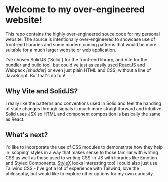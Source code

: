 # Welcome to my over-engineered website!

This repo contains the highly over-engineered souce
code for my personal website. The source is intentionally
over-engineered to showcase use of front-end libraries
and some modern coding patterns that would be more suitable
for a much larger website or web application.

I've chosen SolidJS ('Solid') for the front-end library, and
Vite for the bundler and build tool, but could've just as easily
used ReactJS and Webpack _\[shudder\]_ or even just plain HTML
and CSS, without a line of JavaScript. But that's no fun!

## Why Vite and SolidJS? 

I really like the patterns and conventions used in Solid
and feel the handling of state changes through signals is 
much more straightforward and intuitive. Solid uses JSX
so HTML and component composition is basically the same
as React.

## What's next?

I'd like to incorporate the use of CSS modules to demonstrate
how they help in 'scoping' styles in a way that makes
sense to those familiar with writing CSS as well as those
used to writing CSS-in-JS with libraries like Emotion and
Styled Components. [StyleX](https://stylex-docusaurus.vercel.app/) 
looks interesting too! I could also just use Tailwind CSS -
I've got a lot of experience with Tailwind, love the philosophy,
but would like to explore other options for my own curiosity.
